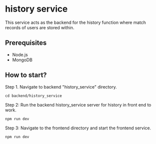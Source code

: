 # history service

This service acts as the backend for the history function where match records of users are stored within.

## Prerequisites

- Node.js
- MongoDB

## How to start?

Step 1. Navigate to backend "history_service" directory.

```
cd backend/history_service
```

Step 2: Run the backend history_service server for history in front end to work.

```
npm run dev
```

Step 3: Navigate to the frontend directory and start the frontend service.

```
npm run dev
```
